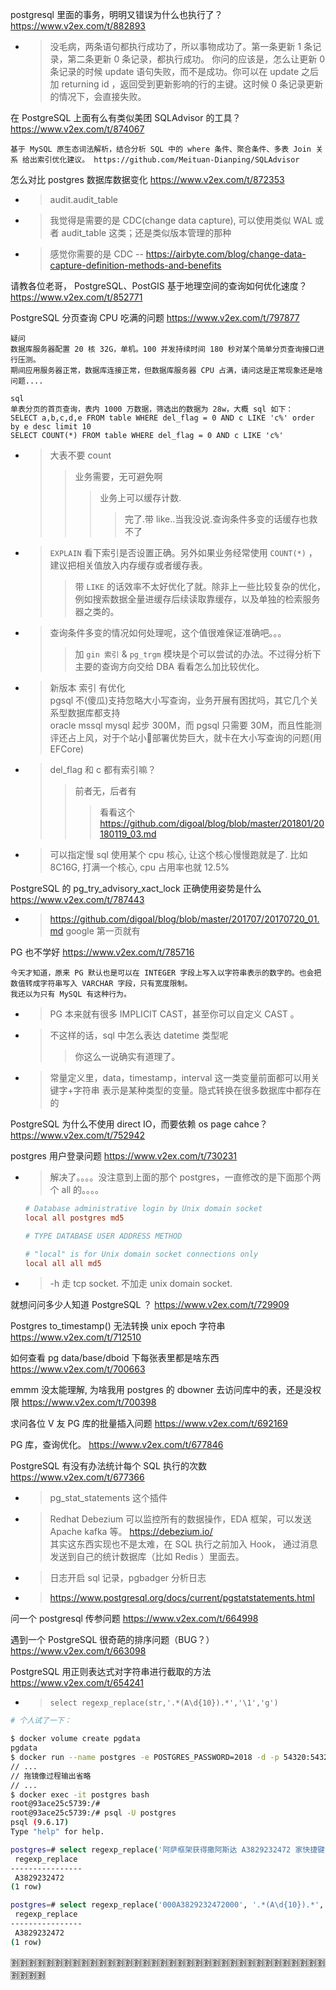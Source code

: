 
postgresql 里面的事务，明明又错误为什么也执行了？ https://www.v2ex.com/t/882893
- > 没毛病，两条语句都执行成功了，所以事物成功了。第一条更新 1 条记录，第二条更新 0 条记录，都执行成功。
你问的应该是，怎么让更新 0 条记录的时候 update 语句失败，而不是成功。你可以在 update 之后加 returning id ，返回受到更新影响的行的主键。这时候 0 条记录更新的情况下，会直接失败。

在 PostgreSQL 上面有么有类似美团 SQLAdvisor 的工具？ https://www.v2ex.com/t/874067
```console
基于 MySQL 原生态词法解析，结合分析 SQL 中的 where 条件、聚合条件、多表 Join 关系 给出索引优化建议。 https://github.com/Meituan-Dianping/SQLAdvisor
```

怎么对比 postgres 数据库数据变化 https://www.v2ex.com/t/872353
- > audit.audit_table
- > 我觉得是需要的是 CDC(change data capture), 可以使用类似 WAL 或者 audit_table 这类；还是类似版本管理的那种
- > 感觉你需要的是 CDC -- https://airbyte.com/blog/change-data-capture-definition-methods-and-benefits

请教各位老哥， PostgreSQL、PostGIS 基于地理空间的查询如何优化速度？ https://www.v2ex.com/t/852771

PostgreSQL 分页查询 CPU 吃满的问题 https://www.v2ex.com/t/797877
```console
疑问
数据库服务器配置 20 核 32G，单机。100 并发持续时间 180 秒对某个简单分页查询接口进行压测。
期间应用服务器正常，数据库连接正常，但数据库服务器 CPU 占满，请问这是正常现象还是啥问题....

sql
单表分页的首页查询，表内 1000 万数据，筛选出的数据为 28w，大概 sql 如下：
SELECT a,b,c,d,e FROM table WHERE del_flag = 0 AND c LIKE 'c%' order by e desc limit 10
SELECT COUNT(*) FROM table WHERE del_flag = 0 AND c LIKE 'c%'
```
- > 大表不要 count
  >> 业务需要，无可避免啊
  >>> 业务上可以缓存计数.
  >>>> 完了.带 like..当我没说.查询条件多变的话缓存也救不了
- > `EXPLAIN` 看下索引是否设置正确。另外如果业务经常使用 `COUNT(*)` ，建议把相关值放入内存缓存或者缓存表。
  >> 带 `LIKE` 的话效率不太好优化了就。除非上一些比较复杂的优化，例如搜索数据全量进缓存后续读取靠缓存，以及单独的检索服务器之类的。 
- > 查询条件多变的情况如何处理呢，这个值很难保证准确吧。。。
  >> 加 `gin 索引` & `pg_trgm` 模块是个可以尝试的办法。不过得分析下主要的查询方向交给 DBA 看看怎么加比较优化。
- > 新版本 索引 有优化 <br> pgsql 不(傻瓜)支持忽略大小写查询，业务开展有困扰吗，其它几个关系型数据库都支持 <br> oracle mssql mysql 起步 300M，而 pgsql 只需要 30M，而且性能测评还占上风，对于个站小🐔部署优势巨大，就卡在大小写查询的问题(用 EFCore)
- > del_flag 和 c 都有索引嘛？
  >> 前者无，后者有
  >>> 看看这个 https://github.com/digoal/blog/blob/master/201801/20180119_03.md
- > 可以指定慢 sql 使用某个 cpu 核心, 让这个核心慢慢跑就是了. 比如 8C16G, 打满一个核心, cpu 占用率也就 12.5%

PostgreSQL 的 pg_try_advisory_xact_lock 正确使用姿势是什么 https://www.v2ex.com/t/787443
- > https://github.com/digoal/blog/blob/master/201707/20170720_01.md  google 第一页就有

PG 也不学好 https://www.v2ex.com/t/785716
```console
今天才知道，原来 PG 默认也是可以在 INTEGER 字段上写入以字符串表示的数字的。也会把数值转成字符串写入 VARCHAR 字段，只有宽度限制。
我还以为只有 MySQL 有这种行为。
```
- > PG 本来就有很多 IMPLICIT CAST，甚至你可以自定义 CAST 。
- > 不这样的话，sql 中怎么表达 datetime 类型呢
  >> 你这么一说确实有道理了。
- > 常量定义里，data，timestamp，interval 这一类变量前面都可以用关键字+字符串 表示是某种类型的变量。隐式转换在很多数据库中都存在的

PostgreSQL 为什么不使用 direct IO，而要依赖 os page cahce？ https://www.v2ex.com/t/752942

postgres 用户登录问题 https://www.v2ex.com/t/730231
- > 解决了。。。。没注意到上面的那个 postgres，一直修改的是下面那个两个 all 的。。。。 
  ```conf
  # Database administrative login by Unix domain socket
  local all postgres md5
  
  # TYPE DATABASE USER ADDRESS METHOD
  
  # "local" is for Unix domain socket connections only
  local all all md5
  ```
- > -h 走 tcp socket. 不加走 unix domain socket.

就想问问多少人知道 PostgreSQL ？ https://www.v2ex.com/t/729909

Postgres to_timestamp() 无法转换 unix epoch 字符串 https://www.v2ex.com/t/712510

如何查看 pg data/base/dboid 下每张表里都是啥东西 https://www.v2ex.com/t/700663

emmm 没太能理解, 为啥我用 postgres 的 dbowner 去访问库中的表，还是没权限 https://www.v2ex.com/t/700398

求问各位 V 友 PG 库的批量插入问题 https://www.v2ex.com/t/692169

PG 库，查询优化。 https://www.v2ex.com/t/677846

PostgreSQL 有没有办法统计每个 SQL 执行的次数 https://www.v2ex.com/t/677366
- > pg_stat_statements 这个插件
- > Redhat Debezium 可以监控所有的数据操作，EDA 框架，可以发送 Apache kafka 等。 https://debezium.io/ <br> 其实这东西实现也不是太难，在 SQL 执行之前加入 Hook， 通过消息发送到自己的统计数据库（比如 Redis ）里面去。
- > 日志开启 sql 记录，pgbadger 分析日志
- > https://www.postgresql.org/docs/current/pgstatstatements.html

问一个 postgresql 传参问题 https://www.v2ex.com/t/664998

遇到一个 PostgreSQL 很奇葩的排序问题（BUG？） https://www.v2ex.com/t/663098

PostgreSQL 用正则表达式对字符串进行截取的方法 https://www.v2ex.com/t/654241
- > `select regexp_replace(str,'.*(A\d{10}).*','\1','g')`
```sh
# 个人试了一下：

$ docker volume create pgdata
pgdata
$ docker run --name postgres -e POSTGRES_PASSWORD=2018 -d -p 54320:5432 -v pgdata:/var/lib/postgresql/data postgres:9.6
// ...
// 拖镜像过程输出省略
// ...
$ docker exec -it postgres bash
root@93ace25c5739:/# 
root@93ace25c5739:/# psql -U postgres
psql (9.6.17)
Type "help" for help.

postgres=# select regexp_replace('阿萨框架获得撒阿斯达 A3829232472 家快捷键', '.*(A\d{10}).*', '\1', 'g');
 regexp_replace
----------------
 A3829232472
(1 row)

postgres=# select regexp_replace('000A3829232472000', '.*(A\d{10}).*', '\1', 'g');
 regexp_replace
----------------
 A3829232472
(1 row)
```

:u5272::u5272::u5272::u5272::u5272::u5272::u5272::u5272::u5272::u5272::u5272::u5272::u5272::u5272::u5272::u5272::u5272::u5272::u5272::u5272::u5272::u5272::u5272::u5272::u5272::u5272::u5272::u5272::u5272::u5272::u5272::u5272::u5272::u5272::u5272::u5272::u5272::u5272::u5272::u5272:
